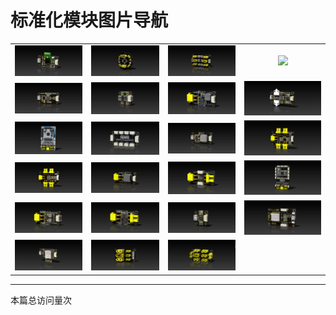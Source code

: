 # 标准化模块图片导航

<table>
    <tr>
    <td><center><a href="https://xmu-rm-hwsd-um.readthedocs.io/en/latest/Bluetooth/"><img src="../Navigation/HWSD-Bluetooth.PNG"></a>
    <td><center><a href="https://xmu-rm-hwsd-um.readthedocs.io/en/latest/CAN-Center/"><img src="../Navigation/HWSD-CAN Center.PNG"></a>
    <td><center><a href="https://xmu-rm-hwsd-um.readthedocs.io/en/latest/CAN-Cube/"><img src="../Navigation/HWSD-CAN Cube.PNG"></a>
    <td><center><a href="https://xmu-rm-hwsd-um.readthedocs.io/en/latest/Core/"><img src="../Navigation/HWSD-Core.PNG"></a>
    </tr>  
    <tr>
    <td><center><a href="https://xmu-rm-hwsd-um.readthedocs.io/en/latest/DAPLink/"><img src="../Navigation/HWSD-DAPLink.PNG"></a>
    <td><center><a href="https://xmu-rm-hwsd-um.readthedocs.io/en/latest/DBUS/"><img src="../Navigation/HWSD-DBUS.PNG"></a>
    <td><center><a href="https://xmu-rm-hwsd-um.readthedocs.io/en/latest/PowerConvert/"><img src="../Navigation/HWSD-DCDC-60V3A.PNG"></a>    
    <td><center><a href="https://xmu-rm-hwsd-um.readthedocs.io/en/latest/Detector/"><img src="../Navigation/HWSD-Detector.PNG"></a>    
    </tr>
    <tr>
    <td><center><a href="https://xmu-rm-hwsd-um.readthedocs.io/en/latest/Develop-F405/"><img src="../Navigation/HWSD-Develop-F405.PNG"></a>        
    <td><center><a href="https://xmu-rm-hwsd-um.readthedocs.io/en/latest/GH2GH/"><img src="../Navigation/HWSD-GH2GH.PNG"></a>
    <td><center><a href="https://xmu-rm-hwsd-um.readthedocs.io/en/latest/Gyroscope/"><img src="../Navigation/HWSD-Gyroscope.PNG"></a>
    <td><center><a href="https://xmu-rm-hwsd-um.readthedocs.io/en/latest/H-bridge/"><img src="../Navigation/HWSD-H-bridge.PNG"></a>     
    </tr>
    <tr>
    <td><center><a href="https://xmu-rm-hwsd-um.readthedocs.io/en/latest/High-Side-Switch/"><img src="../Navigation/HWSD-High-Side Switch.PNG"></a>           
    <td><center><a href="https://xmu-rm-hwsd-um.readthedocs.io/en/latest/PowerConvert/"><img src="../Navigation/HWSD-Module-36V5A.PNG"></a>
    <td><center><a href="https://xmu-rm-hwsd-um.readthedocs.io/en/latest/PowerMonitor/"><img src="../Navigation/HWSD-PowerMonitor.PNG"></a>    
    <td><center><a href="https://xmu-rm-hwsd-um.readthedocs.io/en/latest/Robotics/"><img src="../Navigation/HWSD-Robotics.PNG"></a> 
    </tr>
    <tr>
    <td><center><a href="https://xmu-rm-hwsd-um.readthedocs.io/en/latest/PowerConvert/"><img src="../Navigation/HWSD-Silent-42V4A.PNG"></a>           
    <td><center><a href="https://xmu-rm-hwsd-um.readthedocs.io/en/latest/PowerProtect/"><img src="../Navigation/HWSD-SurgeSafe.PNG"></a>       
    <td><center><a href="https://xmu-rm-hwsd-um.readthedocs.io/en/latest/USB2TTL/"><img src="../Navigation/HWSD-USB2TTL.PNG"></a>
    <td><center><a href="https://xmu-rm-hwsd-um.readthedocs.io/en/latest/WiFi/"><img src="../Navigation/HWSD-WiFi-A.PNG"></a>
    </tr>  
    <tr>
    <td><center><a href="https://xmu-rm-hwsd-um.readthedocs.io/en/latest/WiFi/"><img src="../Navigation/HWSD-WiFi-B.PNG"></a>     
    <td><center><a href="https://xmu-rm-hwsd-um.readthedocs.io/en/latest/XT2XT/"><img src="../Navigation/HWSD-XT2XT-A.PNG"></a>   
    <td><center><a href="https://xmu-rm-hwsd-um.readthedocs.io/en/latest/XT2XT/"><img src="../Navigation/HWSD-XT2XT-B.PNG"></a>
    <td><center><a href=""><img src=""></a>     
    </tr>         
</table>

---

<script async src="//busuanzi.ibruce.info/busuanzi/2.3/busuanzi.pure.mini.js"></script>
<span id="busuanzi_container_page_pv">本篇总访问量<span id="busuanzi_value_page_pv"></span>次</span>
